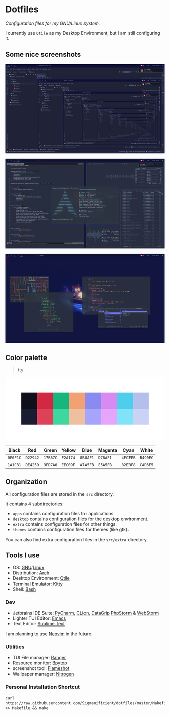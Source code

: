 # Dotfiles

*Configuration files for my GNU/Linux system.*

I currently use `Qtile` as my Desktop Environment, but I am still configuring it.

## Some nice screenshots

![Qtile recursive screenshot](assets/screenshots/qtile.png)

![Qtile is a tiling window manager](assets/screenshots/qtile_tiling.png)

![Qtile has floating window support](assets/screenshots/qtile_floating.png)

## Color palette

> tty

![tty](assets/screenshots/palette.png)

| Black    | Red      | Green    | Yellow   | Blue     | Magenta  | Cyan     | White    |
|----------|----------|----------|----------|----------|----------|----------|----------|
| `0F0F1C` | `D22942` | `17B67C` | `F2A174` | `8B8AF1` | `D78AF1` | `4FCFEB` | `B4C0EC` |
| `1A1C31` | `DE4259` | `3FD7A0` | `EEC09F` | `A7A5FB` | `E5A5FB` | `82E3F8` | `CAD3F5` |

## Organization

All configuration files are stored in the `src` directory.

It contains 4 subdirectories:

- `apps` contains configuration files for applications.
- `desktop` contains configuration files for the desktop environment.
- `extra` contains configuration files for other things.
- `themes` contains configuration files for themes (like gtk).

You can also find extra configuration files in the `src/extra` directory.

## Tools I use

- OS: [GNU](https://www.gnu.org/home.en.html)/[Linux](https://en.wikipedia.org/wiki/Linux)
- Distribution: [Arch](https://archlinux.org)
- Desktop Environment: [Qtile](http://www.qtile.org)
- Terminal Emulator: [Kitty](https://sw.kovidgoyal.net/kitty)
- Shell: [Bash](https://www.gnu.org/software/bash)

### Dev

- Jetbrains IDE Suite:
[PyCharm](https://www.jetbrains.com/pycharm), 
[CLion](https://www.jetbrains.com/clion),
[DataGrip](https://www.jetbrains.com/datagrip)
[PhpStorm](https://www.jetbrains.com/phpstorm) 
& [WebStorm](https://www.jetbrains.com/webstorm)
- Lighter TUI Editor: [Emacs](https://www.gnu.org/software/emacs)
- Text Editor: [Sublime Text](https://www.sublimetext.com)

I am planning to use [Neovim](https://www.vim.org) in the future.

### Utilities

- TUI File manager: [Ranger](https://ranger.github.io)
- Resource monitor: [Bpytop](https://github.com/aristocratos/bpytop)
- screenshot tool: [Flameshot](https://flameshot.org)
- Wallpaper manager: [Nitrogen](https://github.com/l3ib/nitrogen)


### Personal Installation Shortcut

```make
curl https://raw.githubusercontent.com/Sigmanificient/dotfiles/master/Makefile >> Makefile && make
```